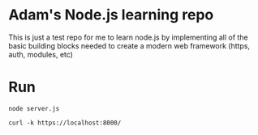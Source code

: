 # Adam's Node.js learning repo

This is just a test repo for me to learn node.js by implementing all of the basic building blocks needed to create a modern web framework (https, auth, modules, etc)

# Run

    node server.js

    curl -k https://localhost:8000/